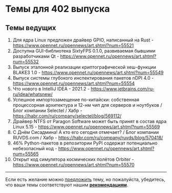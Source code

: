 # Темы для 402 выпуска

## Темы ведущих

1. Для ядра Linux предложен драйвер GPIO, написанный на Rust - https://www.opennet.ru/opennews/art.shtml?num=55521
2. Доступна GUI-библиотека SixtyFPS 0.1.0, развиваемая бывшими разработчиками Qt - https://www.opennet.ru/opennews/art.shtml?num=55532
3. Выпуск эталонной реализации криптографической хеш-функции BLAKE3 1.0 - https://www.opennet.ru/opennews/art.shtml?num=55549
4. Выпуск системы глубокого инспектирования пакетов nDPI 4.0 - https://www.opennet.ru/opennews/art.shtml?num=55554
5. Что нового в IntelliJ IDEA - 2021.2 - https://www.jetbrains.com/ru-ru/idea/whatsnew/
6. Успешное импортозамещение по-китайски: собственная процессорная архитектура и 12-нм чип для серверов и ноутбуков / Блог компании Selectel / Хабр - https://habr.com/ru/company/selectel/blog/569112/
7. Драйвер NTFS от Paragon Software может быть принят в состав ядра Linux 5.15 - https://www.opennet.ru/opennews/art.shtml?num=55569
8. С Днём Сисадмина! А кто его сегодня отмечает? / Блог компании RUVDS.com / Хабр - https://habr.com/ru/company/ruvds/blog/570418/
9. 46% Python-пакетов в репозитории PyPI содержат потенциально небезопасный код - https://www.opennet.ru/opennews/art.shtml?num=55565
10. Открыт код симулятора космических полётов Orbiter - https://www.opennet.ru/opennews/art.shtml?num=55570

---

Если есть желание можно [предложить](themes_from_listeners.md) тему, но пожалуйста, убедитесь, что ваши темы соответствуют нашим **[рекомендациям](Recommendations_for_the_proposed_topics.md)**.


